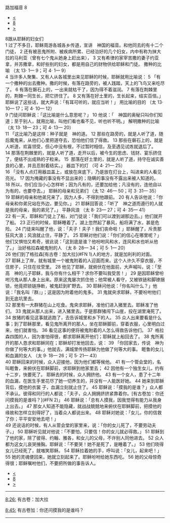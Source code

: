 ﻿





 路加福音 8




* [<](bible/LUK07.md)
* [8](bible/LUK.md)
* [>](bible/LUK09.md)



 
8跟从耶稣的妇女们  
1 过了不多日，耶稣周游各城各乡传道，宣讲　神国的福音。和他同去的有十二个门徒， 
2 还有被恶鬼所附、被疾病所累、已经治好的几个妇女，内中有称为抹大拉的马利亚（曾有七个鬼从她身上赶出来）， 
3 又有希律的家宰苦撒的妻子约亚拿，并苏撒拿，和好些别的妇女，都是用自己的财物供给耶稣和门徒。 撒种的比喻 （太
13·
1—
9；可
4·
1—
9）  
4 当许多人聚集、又有人从各城里出来见耶稣的时候，耶稣就用比喻说： 
5 「有一个撒种的出去撒种。撒的时候，有落在路旁的，被人践踏，天上的飞鸟又来吃尽了。 
6 有落在磐石上的，一出来就枯干了，因为得不着滋润。 
7 有落在荆棘里的，荆棘一同生长，把它挤住了。 
8 又有落在好土里的，生长起来，结实百倍。」耶稣说了这些话，就大声说：「有耳可听的，就应当听！」 用比喻的目的 （太
13·
10—
17；可
4·
10—
12）  
9 门徒问耶稣说：「这比喻是什么意思呢？」 
10 他说：「　神国的奥秘只叫你们知道；至于别人，就用比喻，叫他们看也看不见，听也听不明。」 解明撒种的比喻 （太
13·
18—
23；可
4·
13—
20）  
11 「这比喻乃是这样：种子就是　神的道。 
12 那些在路旁的，就是人听了道，随后魔鬼来，从他们心里把道夺去，恐怕他们信了得救。 
13 那些在磐石上的，就是人听道，欢喜领受，但心中没有根，不过暂时相信，及至遇见试炼就退后了。 
14 那落在荆棘里的，就是人听了道，走开以后，被今生的思虑、钱财、宴乐挤住了，便结不出成熟的子粒来。 
15  那落在好土里的，就是人听了道，持守在诚实善良的心里，并且忍耐着结实。」 器皿下的灯 （可
4·
21—
25）  
16 「没有人点灯用器皿盖上，或放在床底下，乃是放在灯台上，叫进来的人看见亮光。 
17 因为掩藏的事没有不显出来的；隐瞒的事没有不露出来被人知道的。 
18 所以，你们应当小心怎样听；因为凡有的，还要加给他；凡没有的，连他自以为有的，也要夺去。」 耶稣的母亲和兄弟们 （太
12·
46—
50；可
3·
31—
35）  
19 耶稣的母亲和他弟兄来了，因为人多，不得到他跟前。 
20 有人告诉他说：「你母亲和你弟兄站在外边，要见你。」 
21 耶稣回答说：「听了　神之道而遵行的人就是我的母亲，我的弟兄了。」 平静风浪 （太
8·
23—
27；可
4·
35—
41）  
22 有一天，耶稣和门徒上了船，对门徒说：「我们可以渡到湖那边去。」他们就开了船。 
23 正行的时候，耶稣睡着了。湖上忽然起了暴风，船将满了水，甚是危险。 
24 门徒来叫醒了他，说：「夫子！夫子！我们丧命啦！」耶稣醒了，斥责那狂风大浪；风浪就止住，平静了。 
25 耶稣对他们说：「你们的信心在哪里呢？」他们又惧怕又希奇，彼此说：「这到底是谁？他吩咐风和水，连风和水也听从他了。」 治好格拉森被鬼附的人 （太
8·
28—
34；可
5·
1—
20）  
26 他们到了格拉森[有古卷：加大拉](#FN
1)人的地方，就是加利利的对面。 
27 耶稣上了岸，就有城里一个被鬼附着的人迎面而来。这个人许久不穿衣服，不住房子，只住在坟茔里。 
28 他见了耶稣，就俯伏在他面前，大声喊叫，说：「至高　神的儿子耶稣，我与你有什么相干？求你不要叫我受苦！」 
29 是因耶稣曾吩咐污鬼从那人身上出来。原来这鬼屡次抓住他；他常被人看守，又被铁链和脚镣捆锁，他竟把锁链挣断，被鬼赶到旷野去。 
30 耶稣问他说：「你名叫什么？」他说：「我名叫『群』」；这是因为附着他的鬼多。 
31 鬼就央求耶稣，不要吩咐他们到无底坑里去。  
32 那里有一大群猪在山上吃食。鬼央求耶稣，准他们进入猪里去。耶稣准了他们， 
33 鬼就从那人出来，进入猪里去。于是那群猪闯下山崖，投在湖里淹死了。 
34 放猪的看见这事就逃跑了，去告诉城里和乡下的人。 
35 众人出来要看是什么事；到了耶稣那里，看见鬼所离开的那人，坐在耶稣脚前，穿着衣服，心里明白过来，他们就害怕。 
36 看见这事的便将被鬼附着的人怎么得救告诉他们。 
37  格拉森四围的人，因为害怕得很，都求耶稣离开他们；耶稣就上船回去了。 
38 鬼所离开的那人恳求和耶稣同在；耶稣却打发他回去，说： 
39 「你回家去，传说　神为你做了何等大的事。」他就去，满城里传扬耶稣为他做了何等大的事。 睚鲁的女儿和血漏的女人 （太
9·
18—
26；可
5·
21—
43）  
40 耶稣回来的时候，众人迎接他，因为他们都等候他。 
41 有一个管会堂的，名叫睚鲁，来俯伏在耶稣脚前，求耶稣到他家里去； 
42 因他有一个独生女儿，约有十二岁，快要死了。 耶稣去的时候，众人拥挤他。 
43 有一个女人，患了十二年的血漏，在医生手里花尽了她一切养生的，并没有一人能医好她。 
44 她来到耶稣背后，摸他的衣裳 子，血漏立刻就止住了。 
45 耶稣说：「摸我的是谁？」众人都不承认。彼得和同行的人都说：「夫子，众人拥拥挤挤紧靠着你。[有古卷加：你还问摸我的是谁吗？](#FN
2)」 
46 耶稣说：「总有人摸我，因我觉得有能力从我身上出去。」 
47 那女人知道不能隐藏，就战战兢兢地来俯伏在耶稣脚前，把摸他的缘故和怎样立刻得好了，当着众人都说出来。 
48 耶稣对她说：「女儿，你的信救了你；平平安安地去吧！」  
49 还说话的时候，有人从管会堂的家里来，说：「你的女儿死了，不要劳动夫子。」 
50 耶稣听见就对他说：「不要怕，只要信！你的女儿就必得救。」 
51 耶稣到了他的家，除了彼得、约翰、雅各，和女儿的父母，不许别人同他进去。 
52 众人都为这女儿哀哭捶胸。耶稣说：「不要哭！她不是死了，是睡着了。」 
53 他们晓得女儿已经死了，就嗤笑耶稣。 
54 耶稣拉着她的手，呼叫说：「女儿，起来吧！」 
55 她的灵魂便回来，她就立刻起来了。耶稣吩咐给她东西吃。 
56 她的父母惊奇得很；耶稣嘱咐他们，不要把所做的事告诉人。 
* [<](bible/LUK07.md)
* [8](bible/LUK.md)
* [>](bible/LUK09.md)





---


[8:26:](#V26)
有古卷：加大拉


[8:45:](#V45)
有古卷加：你还问摸我的是谁吗？




---









